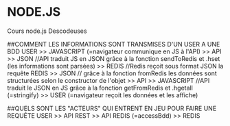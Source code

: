# NODE.JS
 Cours node.js Descodeuses

##COMMENT LES INFORMATIONS SONT TRANSMISES D'UN USER A UNE BDD</h1>
    <!-- ma requête en tant que USER pour récupérer data -->
    USER >> JAVASCRIPT (=navigateur communique en JS à l'API) 
    >> API >> JSON //API traduit JS en JSON grâce à la fonction sendToRedis et .hset (les informations sont parsées)
    >> REDIS  //Redis reçoit sous format JSON la requête 
    <!-- la réponse à ma requête -->
    REDIS >> JSON // grâce à la fonction fromRedis les données sont structurées selon le constructor de l'objet
    >> API >>  JAVASCRIPT //API traduit le JSON en JS grâce à la fonction getFromRedis et .hgetall (=stringify)
    >> USER (=navigateur reçoit les données et les affiche)

##QUELS SONT LES "ACTEURS" QUI ENTRENT EN JEU POUR FAIRE UNE REQUÊTE</h1>
    USER >> API REST >> API REDIS (=accessBdd) >> REDIS